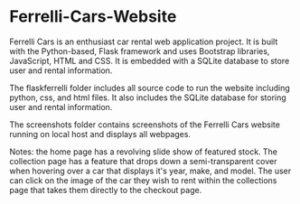 # Ferrelli-Cars-Website
Ferrelli Cars is an enthusiast car rental web application project. It is built with the Python-based, Flask framework and uses Bootstrap libraries, JavaScript, HTML and CSS. It is embedded with a SQLite database to store user and rental information.

The flaskferrelli folder includes all source code to run the website including python, css, and html files. It also includes the SQLite database for storing user and rental information.

The screenshots folder contains screenshots of the Ferrelli Cars website running on local host and displays all webpages. 

Notes: the home page has a revolving slide show of featured stock. The collection page has a feature that drops down a semi-transparent cover when hovering over a car that displays it's year, make, and model. The user can click on the image of the car they wish to rent within the collections page that takes them directly to the checkout page.
